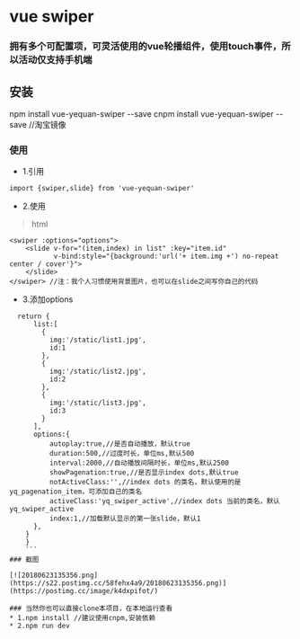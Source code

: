 # vue swiper
### 拥有多个可配置项，可灵活使用的vue轮播组件，使用touch事件，所以活动仅支持手机端
## 安装
npm install vue-yequan-swiper --save
cnpm install vue-yequan-swiper --save //淘宝镜像
### 使用
 * 1.引用
 ```
 import {swiper,slide} from 'vue-yequan-swiper'
 ```
 * 2.使用
 > html
 ```
 <swiper :options="options">
     <slide v-for="(item,index) in list" :key="item.id"
            v-bind:style="{background:'url('+ item.img +') no-repeat center / cover'}">
     </slide>
 </swiper> //注：我个人习惯使用背景图片，也可以在slide之间写你自己的代码
 ```
 * 3.添加options
  ``` data () {
    return {
        list:[
          {
            img:'/static/list1.jpg',
            id:1
          },
          {
            img:'/static/list2.jpg',
            id:2
          },
          {
            img:'/static/list3.jpg',
            id:3
          }
        ],
        options:{
            autoplay:true,//是否自动播放，默认true
            duration:500,//过度时长，单位ms,默认500
            interval:2000,//自动播放间隔时长，单位ms,默认2500
            showPagenation:true,//是否显示index dots,默认true
            notActiveClass:'',//index dots 的类名，默认使用的是yq_pagenation_item，可添加自己的类名
            activeClass:'yq_swiper_active',//index dots 当前的类名，默认yq_swiper_active
            index:1,//加载默认显示的第一张slide，默认1
        },
      }
      }
      ```
### 截图

 [![20180623135356.png](https://s22.postimg.cc/58fehx4a9/20180623135356.png)](https://postimg.cc/image/k4dxpifot/)

### 当然你也可以直接clone本项目，在本地运行查看
* 1.npm install //建议使用cnpm,安装依赖
* 2.npm run dev
